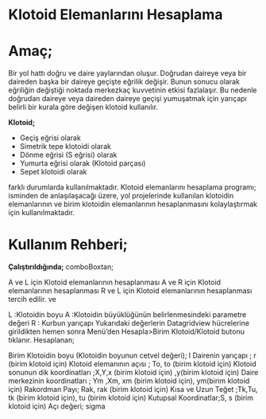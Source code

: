 # Klotoid Elemanlarını Hesaplama

**Amaç;**
=========

Bir yol hattı doğru ve daire yaylarından oluşur. Doğrudan daireye veya bir daireden başka bir daireye geçişte eğrilik değişir. Bunun sonucu olarak eğriliğin değiştiği noktada merkezkaç kuvvetinin etkisi fazlalaşır. Bu nedenle doğrudan daireye veya daireden daireye geçişi yumuşatmak için yarıçapı belirli bir kurala göre değişen klotoid kullanılır.

**Klotoid;**

+ Geçiş eğrisi olarak
+ Simetrik tepe klotoidi olarak
+ Dönme eğrisi (S eğrisi) olarak
+ Yumurta eğrisi olarak (Klotoid parçası)
+ Sepet klotoidi olarak

farklı durumlarda kullanılmaktadır. Klotoid elemanlarını hesaplama programı; isminden de anlaşılaşacağı üzere, yol projelerinde kullanılan klotoidin elemanlarının ve birim klotoidin elemanlarının hesaplanmasını kolaylaştırmak için kullanılmaktadır.

**Kullanım Rehberi;**
=====================

**Çalıştırıldığında;**
comboBoxtan;

A ve L için Klotoid elemanlarının hesaplanması
A ve R için Klotoid elemanlarının hesaplanması
R ve L için Klotoid elemanlarının hesaplanması
tercih edilir. ve

 L :Klotoidin boyu
 A :Klotoidin büyüklüğünün belirlenmesindeki parametre değeri
 R : Kurbun yarıçapı
Yukarıdaki değerlerin Datagridview hücrelerine girildikten hemen sonra Menü’den Hesapla>Birim Klotoid/Klotoid butonu tıklanır. Hesaplanan;

Birim Klotoidin boyu (Klotoidin boyunun cetvel değeri); l
Dairenin yarıçapı ; r (birim klotoid için)
Klotoid elemanının açısı ; To, to (birim klotoid için)
Klotoid sonunun dik koordinatları ;X,Y,x (birim klotoid için) ,y(birim klotoid için)
Daire merkezinin koordinatları ; Ym ,Xm, xm (birim klotoid için), ym(birim klotoid için)
Rakordman Payı; Rak, rak (birim klotoid için)
Kısa ve Uzun Teğet ;Tk,Tu, tk (birim klotoid için), tu (birim klotoid için)
Kutupsal Koordinatlar;S,  s (birim klotoid için)
Açı değeri; sigma
